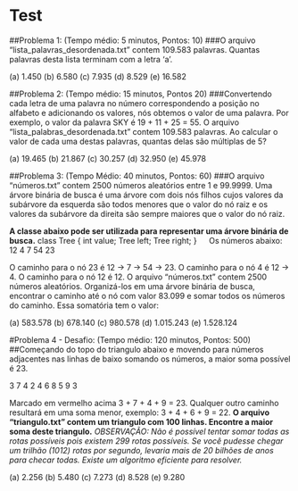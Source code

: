 # Test

##Problema 1: (Tempo médio:  5 minutos, Pontos: 10)
###O arquivo “lista_palavras_desordenada.txt” contem 109.583 palavras. Quantas palavras desta lista terminam com a letra ‘a’.

(a)	1.450
(b)	6.580
(c)	7.935
(d)	8.529
(e)	16.582

##Problema 2: (Tempo médio: 15 minutos, Pontos 20)
###Convertendo cada letra de uma palavra no número correspondendo a posição no alfabeto e adicionando os valores, nós obtemos o valor de uma palavra. Por exemplo, o valor da palavra SKY é 19 + 11 + 25 = 55. O arquivo “lista_palabras_desordenada.txt” contem 109.583 palavras. Ao calcular o valor de cada uma destas palavras, quantas delas são múltiplas de 5?

(a)	19.465
(b)	21.867
(c)	30.257
(d)	32.950
(e)	45.978

##Problema 3: (Tempo Médio: 40 minutos, Pontos: 60)
###O arquivo “números.txt” contem 2500 números aleatórios entre 1 e 99.9999. Uma árvore binária de busca é uma árvore com dois nós filhos cujos valores da subárvore da esquerda são todos menores que o valor do nó raiz e os valores da subárvore da direita são sempre maiores que o valor do nó raiz.

**A classe abaixo pode ser utilizada para representar uma árvore binária de busca.**
class Tree {
int value;
Tree left;
Tree right;
}
 
Os números abaixo:
12
4
7
54
23

O caminho para o nó 23 é 12 -> 7 -> 54 -> 23. O caminho para o nó 4 é 12 -> 4. O caminho para o nó 12 é 12.
O arquivo “números.txt” contem 2500 números aleatórios. Organizá-los em uma árvore binária de busca, encontrar o caminho até o nó com valor 83.099 e somar todos os números do caminho.
Essa somatória tem o valor:

(a)	583.578
(b)	678.140
(c)	980.578
(d)	1.015.243
(e)	1.528.124

#Problema 4 - Desafio: (Tempo médio: 120 minutos, Pontos: 500)
##Começando do topo do triangulo abaixo e movendo para números adjacentes nas linhas de baixo somando os números, a maior soma possível é 23.

3
7 4
2 4 6
8 5 9 3


Marcado em vermelho acima 3 + 7 + 4 + 9 = 23.
Qualquer outro caminho resultará em uma soma menor, exemplo: 3 + 4 + 6 + 9 = 22.
**O arquivo “triangulo.txt” contem um triangulo com 100 linhas. Encontre a maior soma deste triangulo.**
*OBSERVAÇÃO: Não é possível tentar somar todas as rotas possíveis pois existem 299 rotas possíveis. Se você pudesse chegar um trilhão (1012) rotas por segundo, levaria mais de 20 bilhões de anos para checar todas. Existe um algoritmo eficiente para resolver.*

(a)	2.256
(b)	5.480
(c)	7.273
(d)	8.528
(e)	9.280



